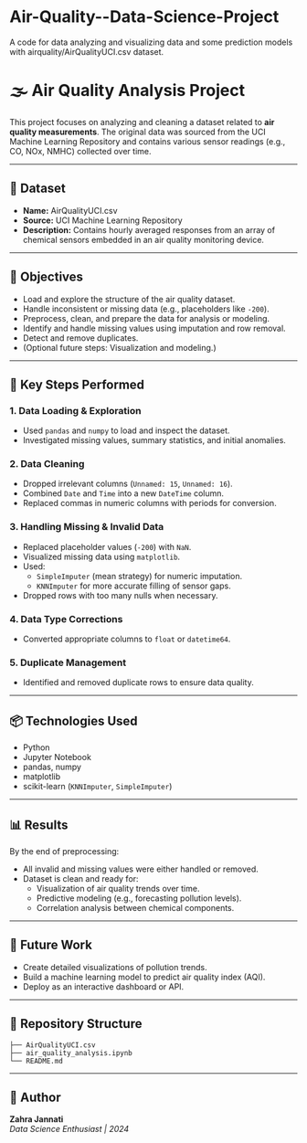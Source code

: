 # Air-Quality--Data-Science-Project
A code for data analyzing and visualizing data and some prediction models with airquality/AirQualityUCI.csv dataset.




# 🌫️ Air Quality Analysis Project

This project focuses on analyzing and cleaning a dataset related to **air quality measurements**. The original data was sourced from the UCI Machine Learning Repository and contains various sensor readings (e.g., CO, NOx, NMHC) collected over time.

---

## 📁 Dataset
- **Name:** AirQualityUCI.csv
- **Source:** UCI Machine Learning Repository
- **Description:** Contains hourly averaged responses from an array of chemical sensors embedded in an air quality monitoring device.

---

## 📌 Objectives

- Load and explore the structure of the air quality dataset.
- Handle inconsistent or missing data (e.g., placeholders like `-200`).
- Preprocess, clean, and prepare the data for analysis or modeling.
- Identify and handle missing values using imputation and row removal.
- Detect and remove duplicates.
- (Optional future steps: Visualization and modeling.)

---

## 🔧 Key Steps Performed

### 1. Data Loading & Exploration
- Used `pandas` and `numpy` to load and inspect the dataset.
- Investigated missing values, summary statistics, and initial anomalies.

### 2. Data Cleaning
- Dropped irrelevant columns (`Unnamed: 15`, `Unnamed: 16`).
- Combined `Date` and `Time` into a new `DateTime` column.
- Replaced commas in numeric columns with periods for conversion.

### 3. Handling Missing & Invalid Data
- Replaced placeholder values (`-200`) with `NaN`.
- Visualized missing data using `matplotlib`.
- Used:
  - `SimpleImputer` (mean strategy) for numeric imputation.
  - `KNNImputer` for more accurate filling of sensor gaps.
- Dropped rows with too many nulls when necessary.

### 4. Data Type Corrections
- Converted appropriate columns to `float` or `datetime64`.

### 5. Duplicate Management
- Identified and removed duplicate rows to ensure data quality.

---

## 📦 Technologies Used

- Python
- Jupyter Notebook
- pandas, numpy
- matplotlib
- scikit-learn (`KNNImputer`, `SimpleImputer`)

---

## 📊 Results

By the end of preprocessing:
- All invalid and missing values were either handled or removed.
- Dataset is clean and ready for:
  - Visualization of air quality trends over time.
  - Predictive modeling (e.g., forecasting pollution levels).
  - Correlation analysis between chemical components.

---

## 🚀 Future Work

- Create detailed visualizations of pollution trends.
- Build a machine learning model to predict air quality index (AQI).
- Deploy as an interactive dashboard or API.

---

## 📁 Repository Structure
```text
├── AirQualityUCI.csv
├── air_quality_analysis.ipynb
└── README.md
```

---

## 📌 Author

**Zahra Jannati**  
*Data Science Enthusiast | 2024*



